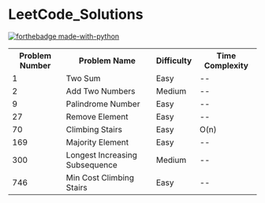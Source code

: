 # LeetCode_Solutions

[![forthebadge made-with-python](http://ForTheBadge.com/images/badges/made-with-python.svg)](https://www.python.org/)

<table style="width:100%">
  
  <tr>
    <th>Problem Number</th>
    <th>Problem Name</th>
    <th>Difficulty</th>
    <th>Time Complexity</th>
  </tr>
  
  <tr>
    <td>1</td>
    <td>Two Sum</td> 
    <td>Easy</td>
    <td>--</td>
  </tr>
  
  <tr>
    <td>2</td>
    <td>Add Two Numbers</td> 
    <td>Medium</td>
    <td>--</td>
  </tr>
  
  
  <tr>
    <td>9</td>
    <td>Palindrome Number</td> 
    <td>Easy</td>
    <td>--</td>
  </tr>
  
  <tr>
    <td>27</td>
    <td>Remove Element</td> 
    <td>Easy</td>
    <td>--</td>
  </tr>

  <tr>
    <td>70</td>
    <td>Climbing Stairs</td> 
    <td>Easy</td>
    <td>O(n)</td>
  </tr>
  
  <tr>
    <td>169</td>
    <td>Majority Element</td> 
    <td>Easy</td>
    <td>--</td>
  </tr>
  
  <tr>
    <td>300</td>
    <td>Longest Increasing Subsequence</td> 
    <td>Medium</td>
    <td>--</td>
  </tr>

  <tr>
    <td>746</td>
    <td>Min Cost Climbing Stairs</td> 
    <td>Easy</td>
    <td>--</td>
  </tr>
  
</table>
